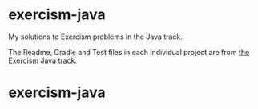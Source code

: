 # exercism-java
My solutions to Exercism problems in the Java track.

The Readme, Gradle and Test files in each individual project are from [the Exercism Java track](https://github.com/exercism/java).
# exercism-java
